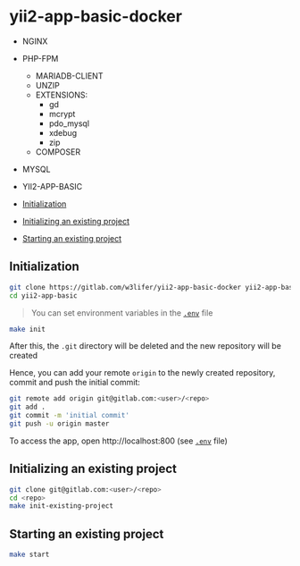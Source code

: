 # yii2-app-basic-docker

- NGINX
- PHP-FPM
  - MARIADB-CLIENT
  - UNZIP
  - EXTENSIONS:
    - gd
    - mcrypt
    - pdo_mysql
    - xdebug
    - zip
  - COMPOSER
- MYSQL
- YII2-APP-BASIC

- [Initialization](#initialization)
- [Initializing an existing project](#initializing-an-existing-project)
- [Starting an existing project](#starting-an-existing-project)

## Initialization

``` sh
git clone https://gitlab.com/w3lifer/yii2-app-basic-docker yii2-app-basic
cd yii2-app-basic
```

> You can set environment variables in the [`.env`](.env) file

``` sh
make init
```

After this, the `.git` directory will be deleted and the new repository will be created

Hence, you can add your remote `origin` to the newly created repository, commit and push the initial commit:

``` sh
git remote add origin git@gitlab.com:<user>/<repo>
git add .
git commit -m 'initial commit'
git push -u origin master
```

To access the app, open http://localhost:800 (see [`.env`](.env) file)

## Initializing an existing project

``` sh
git clone git@gitlab.com:<user>/<repo>
cd <repo>
make init-existing-project
```

## Starting an existing project

``` sh
make start
```
